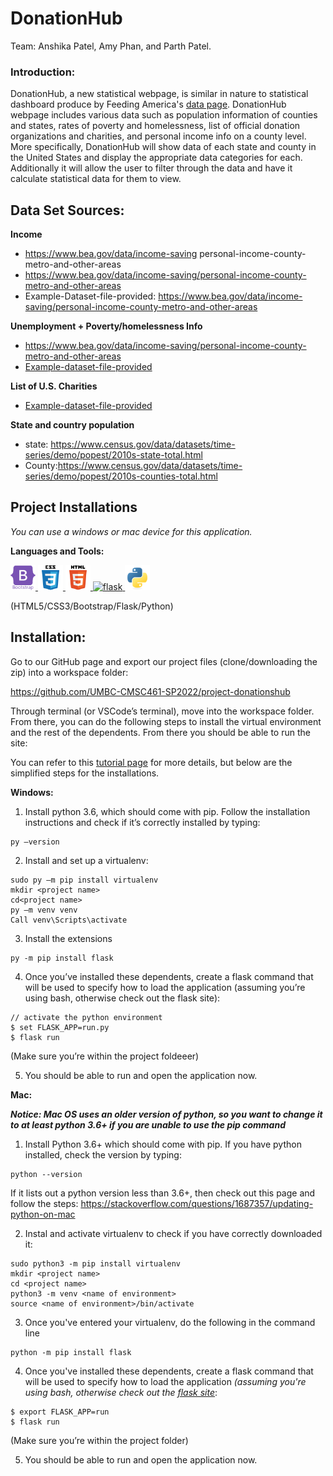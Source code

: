 <h1>DonationHub</h1>
Team: Anshika Patel, Amy Phan, and Parth Patel.

### Introduction:
DonationHub, a new statistical webpage, is similar in nature to statistical dashboard produce by Feeding America's [data page](https://www.google.com/url?sa=D&q=https://map.feedingamerica.org/%3F_ga%3D2.10632375.2037159941.1647393264-2115671929.1647393264&ust=1648349280000000&usg=AOvVaw2dKWdVCliQINm6QsQwM_M2&hl=en&source=gmail). DonationHub webpage includes various data such as population information of counties and states, rates of poverty and homelessness, list of official donation organizations and charities, and personal income info on a county level. More specifically, DonationHub will show data of each state and county in the United States and display the appropriate data categories for each. Additionally it will allow the user to filter through the data and have it calculate statistical data for them to view.

## Data Set Sources:

**Income**
- https://www.bea.gov/data/income-saving personal-income-county-metro-and-other-areas
- https://www.bea.gov/data/income-saving/personal-income-county-metro-and-other-areas
- Example-Dataset-file-provided: https://www.bea.gov/data/income-saving/personal-income-county-metro-and-other-areas 

**Unemployment + Poverty/homelessness Info**
- https://www.bea.gov/data/income-saving/personal-income-county-metro-and-other-areas
- [Example-dataset-file-provided](https://docs.google.com/spreadsheets/d/1OZzh2ByZRDAfWtM55pKj4VhBUfwvjn1z/edit?usp=sharing&amp;ouid=117748847086221195801&amp;rtpof=true&amp;sd=true)

**List of U.S. Charities**
- [Example-dataset-file-provided](https://docs.google.com/spreadsheets/d/1OZzh2ByZRDAfWtM55pKj4VhBUfwvjn1z/edit?usp=sharing&amp;ouid=117748847086221195801&amp;rtpof=true&amp;sd=true)

**State and country population**
- state: https://www.census.gov/data/datasets/time-series/demo/popest/2010s-state-total.html 
- County:https://www.census.gov/data/datasets/time-series/demo/popest/2010s-counties-total.html

## Project Installations
<i>You can use a windows or mac device for this application. </i>

**Languages and Tools:**
<p> <a href="https://getbootstrap.com" target="_blank"> <img src="https://raw.githubusercontent.com/devicons/devicon/master/icons/bootstrap/bootstrap-plain-wordmark.svg" alt="bootstrap" width="40" height="40"/> </a> <a href="https://www.w3schools.com/css/" target="_blank"> <img src="https://raw.githubusercontent.com/devicons/devicon/master/icons/css3/css3-original-wordmark.svg" alt="css3" width="40" height="40"/> </a> <a href="https://www.w3.org/html/" target="_blank"> <img src="https://raw.githubusercontent.com/devicons/devicon/master/icons/html5/html5-original-wordmark.svg" alt="html5" width="40" height="40"/> </a> <a href="https://flask.palletsprojects.com/" target="_blank"> <img src="https://d2knvm16wkt3ia.cloudfront.net/assets/svg-icon/flask.svg" alt="flask" width="40" height="40"/> </a> <a href="https://www.python.org" target="_blank"> <img src="https://raw.githubusercontent.com/devicons/devicon/master/icons/python/python-original.svg" alt="python" width="40" height="40"/> </a></p>

(HTML5/CSS3/Bootstrap/Flask/Python)

## Installation:

Go to our GitHub page and export our project files (clone/downloading the zip) into a workspace folder: 

https://github.com/UMBC-CMSC461-SP2022/project-donationshub 
 
Through terminal (or VSCode’s terminal), move into the workspace folder. From there, you can do the following steps to install the virtual environment and the rest of the dependents. From there you should be able to run the site: 

You can refer to this [tutorial page](https://www.google.com/amp/s/www.geeksforgeeks.org/profile-application-using-python-flask-and-mysql/amp/) for more details, but below are the simplified steps for the installations.

**Windows:**

1. Install python 3.6, which should come with pip. Follow the installation instructions and check if it’s correctly installed by typing: 
```
py –version 
```
2. Install and set up a virtualenv: 
```
sudo py –m pip install virtualenv 
mkdir <project name> 
cd<project name> 
py –m venv venv 
Call venv\Scripts\activate
```

3. Install the extensions 
```
py -m pip install flask 
```

4. Once you’ve installed these dependents, create a flask command that will be used to specify how to load the application (assuming you’re using bash, otherwise check out the flask site): 
```
// activate the python environment 
$ set FLASK_APP=run.py 
$ flask run 
```
(Make sure you’re within the project foldeeer) 

5. You should be able to run and open the application now. 

**Mac:**

***Notice: Mac OS uses an older version of python, so you want to change it to at least python 3.6+ if you are unable to use the pip command***

1. Install Python 3.6+ which should come with pip. If you have python installed, check the version by typing:
```
python --version
```

If it lists out a python version less than 3.6+, then check out this page and follow the steps:
    https://stackoverflow.com/questions/1687357/updating-python-on-mac


2. Instal and activate virtualenv to check if you have correctly downloaded it:
```
sudo python3 -m pip install virtualenv
mkdir <project name>
cd <project name>
python3 -m venv <name of environment>
source <name of environment>/bin/activate
```

3. Once you've entered your virtualenv, do the following in the command line 

```
python -m pip install flask
```
4. Once you've installed these dependents, create a flask command that will be used to specify how to load the application <i>(assuming you're using bash, otherwise check out the [flask site](https://flask.palletsprojects.com/en/2.0.x/cli/)</i>:
```
$ export FLASK_APP=run
$ flask run
```
(Make sure you’re within the project folder)

5. You should be able to run and open the application now.


####

